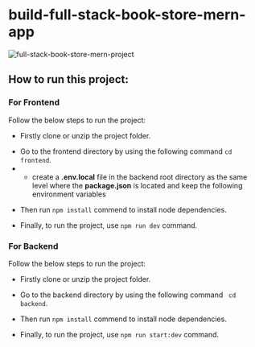 # build-full-stack-book-store-mern-app
![full-stack-book-store-mern-project](/frontend/src/assets/github-cover.png)

## How to run this project:

### For Frontend 
Follow the below steps to run the project: 
- Firstly clone or unzip the project folder.
* Go to the frontend directory by using the following command ``` cd frontend ```.
* * create a **.env.local** file in the backend root directory as the same level where the **package.json** is located and keep the following environment variables 
+ Then run `` npm install `` commend to install node dependencies.
- Finally, to run the project, use ``npm run dev`` command.


### For Backend
Follow the below steps to run the project: 
- Firstly clone or unzip the project folder.
* Go to the backend directory by using the following command ``` cd backend```.
+ Then run `` npm install `` commend to install node dependencies.

- Finally, to run the project, use ``npm run start:dev`` command.

